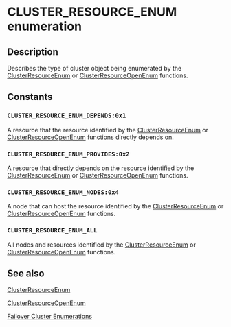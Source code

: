 # CLUSTER_RESOURCE_ENUM enumeration

## Description

Describes the type of cluster object being enumerated by the
[ClusterResourceEnum](https://learn.microsoft.com/windows/desktop/api/clusapi/nf-clusapi-clusterresourceenum) or
[ClusterResourceOpenEnum](https://learn.microsoft.com/windows/desktop/api/clusapi/nf-clusapi-clusterresourceopenenum)
functions.

## Constants

### `CLUSTER_RESOURCE_ENUM_DEPENDS:0x1`

A resource that the resource identified by the
[ClusterResourceEnum](https://learn.microsoft.com/windows/desktop/api/clusapi/nf-clusapi-clusterresourceenum) or
[ClusterResourceOpenEnum](https://learn.microsoft.com/windows/desktop/api/clusapi/nf-clusapi-clusterresourceopenenum) functions directly
depends on.

### `CLUSTER_RESOURCE_ENUM_PROVIDES:0x2`

A resource that directly depends on the resource identified by the
[ClusterResourceEnum](https://learn.microsoft.com/windows/desktop/api/clusapi/nf-clusapi-clusterresourceenum) or
[ClusterResourceOpenEnum](https://learn.microsoft.com/windows/desktop/api/clusapi/nf-clusapi-clusterresourceopenenum) functions.

### `CLUSTER_RESOURCE_ENUM_NODES:0x4`

A node that can host the resource identified by the
[ClusterResourceEnum](https://learn.microsoft.com/windows/desktop/api/clusapi/nf-clusapi-clusterresourceenum) or
[ClusterResourceOpenEnum](https://learn.microsoft.com/windows/desktop/api/clusapi/nf-clusapi-clusterresourceopenenum) functions.

### `CLUSTER_RESOURCE_ENUM_ALL`

All nodes and resources identified by the
[ClusterResourceEnum](https://learn.microsoft.com/windows/desktop/api/clusapi/nf-clusapi-clusterresourceenum) or
[ClusterResourceOpenEnum](https://learn.microsoft.com/windows/desktop/api/clusapi/nf-clusapi-clusterresourceopenenum) functions.

## See also

[ClusterResourceEnum](https://learn.microsoft.com/windows/desktop/api/clusapi/nf-clusapi-clusterresourceenum)

[ClusterResourceOpenEnum](https://learn.microsoft.com/windows/desktop/api/clusapi/nf-clusapi-clusterresourceopenenum)

[Failover Cluster Enumerations](https://learn.microsoft.com/previous-versions/windows/desktop/mscs/cluster-enumerations)